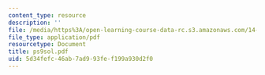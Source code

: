 ```yaml
---
content_type: resource
description: ''
file: /media/https%3A/open-learning-course-data-rc.s3.amazonaws.com/14-30-introduction-to-statistical-method-in-economics-spring-2006/5d34fefc46ab7ad993fef199a930d2f0_ps9sol.pdf
file_type: application/pdf
resourcetype: Document
title: ps9sol.pdf
uid: 5d34fefc-46ab-7ad9-93fe-f199a930d2f0
---
```

